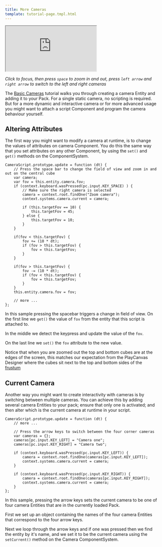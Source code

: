 ```yaml
---
title: More Cameras
template: tutorial-page.tmpl.html
---
```


<iframe src="http://apps.playcanvas.com/playcanvas/tutorials/more_cameras?overlay=false" ></iframe>

*Click to focus, then press `space` to zoom in and out, press `left arrow` and `right arrow` to switch to the left and right cameras*

The [Basic Cameras][basic_cameras] tutorial walks you through creating a camera Entity and adding it to your Pack. For a single static camera, no scripting is required. But for a more dynamic and interactive camera or for more advanced usage you might want to attach a script Component and program the camera behaviour yourself.

## Altering Attributes

The first way you might want to modify a camera at runtime, is to change the values of attributes on camera Component. You do this the same way that you set attributes on any other Component, by using the `set()` and `get()`
methods on the ComponentSystem.

~~~javascript~~~
CameraScript.prototype.update = function (dt) {
    // Press the space bar to change the field of view and zoom in and out on the central cube
    var camera;
    var fov = this.entity.camera.fov;
    if (context.keyboard.wasPressed(pc.input.KEY_SPACE) ) {
        // Make sure the right camera is selected
        camera = context.root.findOne("Zoom camera");
        context.systems.camera.current = camera;

        if (this.targetFov == 10) {
            this.targetFov = 45;
        } else {
            this.targetFov = 10;
        }
    }
 
    if(fov < this.targetFov) {
        fov += (10 * dt);
        if (fov > this.targetFov) {
            fov = this.targetFov;
        }
    }
 
    if(fov > this.targetFov) {
        fov -= (10 * dt);
        if (fov < this.targetFov) {
            fov = this.targetFov;
        }
    }
    this.entity.camera.fov = fov;
    
    // more ...
};
~~~

In this sample pressing the spacebar triggers a change in field of view. On the first line we `get()` the value of `fov` from the entity that this script is attached to. 

In the middle we detect the keypress and update the value of the `fov`.

On the last line we `set()` the `fov` attribute to the new value.

Notice that when you are zoomed out the top and bottom cubes are at the edges of the screen, this matches our expectation from the PlayCanvas Designer where the cubes sit next to the 
top and bottom sides of the [frustum][frustum]

## Current Camera

Another way you might want to create interactivity with cameras is by switching between multiple cameras. You can achieve this by adding several camera Entities to your pack; ensure that only one is activated; and then alter which is the current camera at runtime in your script.

~~~javascript~~~
CameraScript.prototype.update = function (dt) {
    // more ...
    
    // Press the arrow keys to switch between the four corner cameras
    var cameras = {};
    cameras[pc.input.KEY_LEFT] = "Camera one";
    cameras[pc.input.KEY_RIGHT] = "Camera two";

    if (context.keyboard.wasPressed(pc.input.KEY_LEFT)) {
        camera = context.root.findOne(cameras[pc.input.KEY_LEFT]);
        context.systems.camera.current = camera;
    }

    if (context.keyboard.wasPressed(pc.input.KEY_RIGHT)) {
        camera = context.root.findOne(cameras[pc.input.KEY_RIGHT]);
        context.systems.camera.current = camera;
    }        
};
~~~

In this sample, pressing the arrow keys sets the current camera to be one of four camera Entities that are in the currently loaded Pack.

First we set up an object containing the names of the four camera Entities that correspond to the four arrow keys.

Next we loop through the arrow keys and if one was pressed then we find the entity by it's name, and we set it to be the current camera using the `setCurrent()` method on the Camera ComponentSystem.

[basic_cameras]: /tutorials/basic/basic-camera
[frustum]: /glossary#frustum
